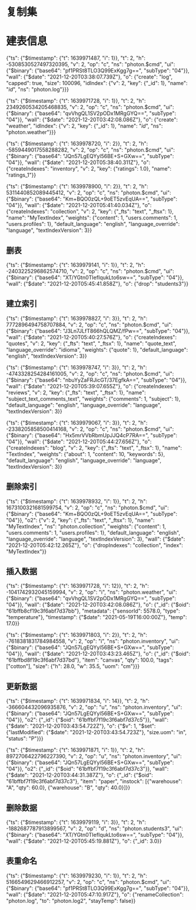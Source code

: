# 复制集





# 建表信息


{"ts": {"$timestamp": {"t": 1639971487, "i": 1}}, "t": 2, "h": -5308530527497320395, "v": 2, "op": "c", "ns": "photon.$cmd", "ui": {"$binary": {"base64": "pf1PRSt8TLO3Q99ExKgg7g==", "subType": "04"}}, "wall": {"$date": "2021-12-20T03:38:07.739Z"}, "o": {"create": "log", "capped": true, "size": 100096, "idIndex": {"v": 2, "key": {"_id": 1}, "name": "_id_", "ns": "photon.log"}}}

{"ts": {"$timestamp": {"t": 1639971728, "i": 1}}, "t": 2, "h": 2349260534205468835, "v": 2, "op": "c", "ns": "photon.$cmd", "ui": {"$binary": {"base64": "qvVhgQL1SV2pODx1MRgGYQ==", "subType": "04"}}, "wall": {"$date": "2021-12-20T03:42:08.086Z"}, "o": {"create": "weather", "idIndex": {"v": 2, "key": {"_id": 1}, "name": "_id_", "ns": "photon.weather"}}}



{"ts": {"$timestamp": {"t": 1639978720, "i": 2}}, "t": 2, "h": -5859449017558288282, "v": 2, "op": "c", "ns": "photon.$cmd", "ui": {"$binary": {"base64": "JQn57LgEQYyl56BE+S+GXw==", "subType": "04"}}, "wall": {"$date": "2021-12-20T05:38:40.311Z"}, "o": {"createIndexes": "inventory", "v": 2, "key": {"ratings": 1.0}, "name": "ratings_1"}}


{"ts": {"$timestamp": {"t": 1639978900, "i": 2}}, "t": 2, "h": 5311440852089445412, "v": 2, "op": "c", "ns": "photon.$cmd", "ui": {"$binary": {"base64": "Km+BQO0zQL+9oET5zvEqUA==", "subType": "04"}}, "wall": {"$date": "2021-12-20T05:41:40.034Z"}, "o": {"createIndexes": "collection", "v": 2, "key": {"_fts": "text", "_ftsx": 1}, "name": "MyTextIndex", "weights": {"content": 1, "users.comments": 1, "users.profiles": 1}, "default_language": "english", "language_override": "language", "textIndexVersion": 3}}





## 删表

{"ts": {"$timestamp": {"t": 1639979141, "i": 1}}, "t": 2, "h": -2403225296862574710, "v": 2, "op": "c", "ns": "photon.$cmd", "ui": {"$binary": {"base64": "XT/YGtn0TIefIqukLto6sw==", "subType": "04"}}, "wall": {"$date": "2021-12-20T05:45:41.858Z"}, "o": {"drop": "students3"}}





## 建立索引

{"ts": {"$timestamp": {"t": 1639978827, "i": 3}}, "t": 2, "h": 7772896494758707884, "v": 2, "op": "c", "ns": "photon.$cmd", "ui": {"$binary": {"base64": "J3Ln7JLfT866hQLQMZ/fPw==", "subType": "04"}}, "wall": {"$date": "2021-12-20T05:40:27.576Z"}, "o": {"createIndexes": "quotes", "v": 2, "key": {"_fts": "text", "_ftsx": 1}, "name": "quote_text", "language_override": "idioma", "weights": {"quote": 1}, "default_language": "english", "textIndexVersion": 3}}


{"ts": {"$timestamp": {"t": 1639978747, "i": 3}}, "t": 2, "h": -4743328254284161005, "v": 2, "op": "c", "ns": "photon.$cmd", "ui": {"$binary": {"base64": "nbuYyZaFRJicGT/37EgfkA==", "subType": "04"}}, "wall": {"$date": "2021-12-20T05:39:07.655Z"}, "o": {"createIndexes": "reviews", "v": 2, "key": {"_fts": "text", "_ftsx": 1}, "name": "subject_text_comments_text", "weights": {"comments": 1, "subject": 1}, "default_language": "english", "language_override": "language", "textIndexVersion": 3}}


{"ts": {"$timestamp": {"t": 1639979067, "i": 3}}, "t": 2, "h": -2338205858500414168, "v": 2, "op": "c", "ns": "photon.$cmd", "ui": {"$binary": {"base64": "Hx5mrVVbRbmUpJJQ4cP7RA==", "subType": "04"}}, "wall": {"$date": "2021-12-20T05:44:27.656Z"}, "o": {"createIndexes": "blog", "v": 2, "key": {"_fts": "text", "_ftsx": 1}, "name": "TextIndex", "weights": {"about": 1, "content": 10, "keywords": 5}, "default_language": "english", "language_override": "language", "textIndexVersion": 3}}


## 删除索引

{"ts": {"$timestamp": {"t": 1639978932, "i": 1}}, "t": 2, "h": 1673100321681599754, "v": 2, "op": "c", "ns": "photon.$cmd", "ui": {"$binary": {"base64": "Km+BQO0zQL+9oET5zvEqUA==", "subType": "04"}}, "o2": {"v": 2, "key": {"_fts": "text", "_ftsx": 1}, "name": "MyTextIndex", "ns": "photon.collection", "weights": {"content": 1, "users.comments": 1, "users.profiles": 1}, "default_language": "english", "language_override": "language", "textIndexVersion": 3}, "wall": {"$date": "2021-12-20T05:42:12.265Z"}, "o": {"dropIndexes": "collection", "index": "MyTextIndex"}}






## 插入数据
{"ts": {"$timestamp": {"t": 1639971728, "i": 12}}, "t": 2, "h": -1041742932045159994, "v": 2, "op": "i", "ns": "photon.weather", "ui": {"$binary": {"base64": "qvVhgQL1SV2pODx1MRgGYQ==", "subType": "04"}}, "wall": {"$date": "2021-12-20T03:42:08.086Z"}, "o": {"_id": {"$oid": "61bffb8cf19c3f6abf7d37bb"}, "metadata": {"sensorId": 5578.0, "type": "temperature"}, "timestamp": {"$date": "2021-05-19T16:00:00Z"}, "temp": 17.0}}

{"ts": {"$timestamp": {"t": 1639971803, "i": 2}}, "t": 2, "h": -7618381831784984558, "v": 2, "op": "i", "ns": "photon.inventory", "ui": {"$binary": {"base64": "JQn57LgEQYyl56BE+S+GXw==", "subType": "04"}}, "wall": {"$date": "2021-12-20T03:43:23.465Z"}, "o": {"_id": {"$oid": "61bffbd8f19c3f6abf7d37bd"}, "item": "canvas", "qty": 100.0, "tags": ["cotton"], "size": {"h": 28.0, "w": 35.5, "uom": "cm"}}}




## 更新数据
{"ts": {"$timestamp": {"t": 1639971834, "i": 14}}, "t": 2, "h": -366604432096935876, "v": 2, "op": "u", "ns": "photon.inventory", "ui": {"$binary": {"base64": "JQn57LgEQYyl56BE+S+GXw==", "subType": "04"}}, "o2": {"_id": {"$oid": "61bffbf7f19c3f6abf7d37c5"}}, "wall": {"$date": "2021-12-20T03:43:54.722Z"}, "o": {"$v": 1, "$set": {"lastModified": {"$date": "2021-12-20T03:43:54.723Z"}, "size.uom": "in", "status": "P"}}}



{"ts": {"$timestamp": {"t": 1639971871, "i": 1}}, "t": 2, "h": 8972706422796227390, "v": 2, "op": "u", "ns": "photon.inventory", "ui": {"$binary": {"base64": "JQn57LgEQYyl56BE+S+GXw==", "subType": "04"}}, "o2": {"_id": {"$oid": "61bffbf7f19c3f6abf7d37c3"}}, "wall": {"$date": "2021-12-20T03:44:31.387Z"}, "o": {"_id": {"$oid": "61bffbf7f19c3f6abf7d37c3"}, "item": "paper", "instock": [{"warehouse": "A", "qty": 60.0}, {"warehouse": "B", "qty": 40.0}]}}


## 删除数据

{"ts": {"$timestamp": {"t": 1639979119, "i": 3}}, "t": 2, "h": -1882687787913899567, "v": 2, "op": "d", "ns": "photon.students3", "ui": {"$binary": {"base64": "XT/YGtn0TIefIqukLto6sw==", "subType": "04"}}, "wall": {"$date": "2021-12-20T05:45:19.881Z"}, "o": {"_id": 3.0}}



## 表重命名

{"ts": {"$timestamp": {"t": 1639979230, "i": 1}}, "t": 2, "h": 5166549629466912257, "v": 2, "op": "c", "ns": "photon.$cmd", "ui": {"$binary": {"base64": "pf1PRSt8TLO3Q99ExKgg7g==", "subType": "04"}}, "wall": {"$date": "2021-12-20T05:47:10.917Z"}, "o": {"renameCollection": "photon.log", "to": "photon.log2", "stayTemp": false}}





